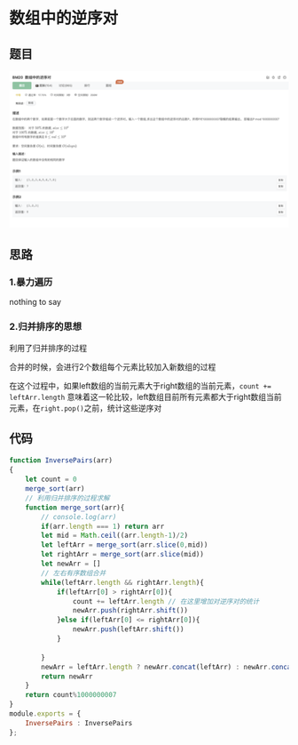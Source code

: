 # 数组中的逆序对

## 题目

![image-20221216211738179](image/image-20221216211738179.png)

## 思路

### 1.暴力遍历

nothing to say

### 2.归并排序的思想

利用了归并排序的过程

合并的时候，会进行2个数组每个元素比较加入新数组的过程

在这个过程中，如果left数组的当前元素大于right数组的当前元素，`count += leftArr.length` 意味着这一轮比较，left数组目前所有元素都大于right数组当前元素，在`right.pop()`之前，统计这些逆序对

## 代码

```jsx
function InversePairs(arr)
{
    let count = 0
    merge_sort(arr)
    // 利用归并排序的过程求解
    function merge_sort(arr){
        // console.log(arr)
        if(arr.length === 1) return arr
        let mid = Math.ceil((arr.length-1)/2)
        let leftArr = merge_sort(arr.slice(0,mid))
        let rightArr = merge_sort(arr.slice(mid))
        let newArr = []
        // 左右有序数组合并
        while(leftArr.length && rightArr.length){
            if(leftArr[0] > rightArr[0]){
                count += leftArr.length // 在这里增加对逆序对的统计
                newArr.push(rightArr.shift())
            }else if(leftArr[0] <= rightArr[0]){
                newArr.push(leftArr.shift())
            }

        }
        newArr = leftArr.length ? newArr.concat(leftArr) : newArr.concat(rightArr)
        return newArr
    }
    return count%1000000007
}
module.exports = {
    InversePairs : InversePairs
};
```